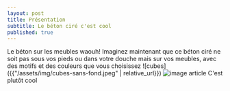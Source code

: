 ```yaml
---
layout: post
title: Présentation
subtitle: Le béton ciré c'est cool
published: true
---
```

Le béton sur les meubles waouh!
Imaginez maintenant que ce béton ciré ne soit pas sous vos pieds ou dans votre douche mais sur vos meubles, avec des motifs et des couleurs que vous choisissez
![cubes]({{"/assets/img/cubes-sans-fond.jpeg" | relative_url}})
![image article](https://image.shutterstock.com/image-photo/grunge-rough-gray-concrete-wall-250nw-2551024253.jpg)
C'est plutôt cool
